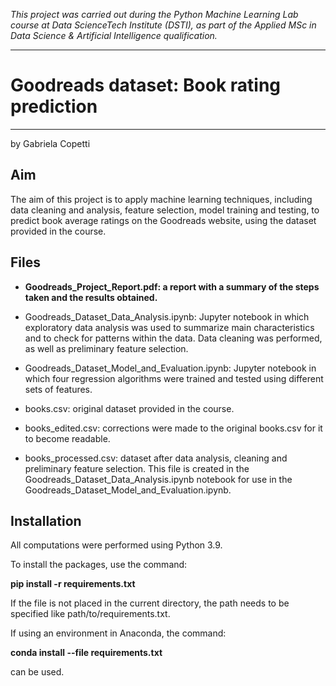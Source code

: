 *This project was carried out during the Python Machine Learning Lab course at Data ScienceTech Institute (DSTI), as part of the Applied MSc in Data Science & Artificial Intelligence qualification.*
***
# Goodreads dataset: Book rating prediction
***

by Gabriela Copetti


## **Aim**

The aim of this project is to apply machine learning techniques, including data cleaning and analysis, feature selection, model training and testing, to predict book average ratings on the Goodreads website, using the dataset provided in the course.

## **Files**

- **Goodreads_Project_Report.pdf: a report with a summary of the steps taken and the results obtained.**

- Goodreads_Dataset_Data_Analysis.ipynb: Jupyter notebook in which exploratory data analysis was used to summarize main characteristics and to check for patterns within the data. Data cleaning was performed, as well as preliminary feature selection. 

- Goodreads_Dataset_Model_and_Evaluation.ipynb: Jupyter notebook in which four regression algorithms were trained and tested using different sets of features.

- books.csv: original dataset provided in the course.

- books_edited.csv: corrections were made to the original books.csv for it to become readable.

- books_processed.csv: dataset after data analysis, cleaning and preliminary feature selection. This file is created in the Goodreads_Dataset_Data_Analysis.ipynb notebook for use in the Goodreads_Dataset_Model_and_Evaluation.ipynb.


## **Installation**

All computations were performed using Python 3.9.

To install the packages, use the command:

**pip install -r requirements.txt**

If the file is not placed in the current directory, the path needs to be specified like path/to/requirements.txt.

If using an environment in Anaconda, the command:

**conda install --file requirements.txt**

can be used.
 
